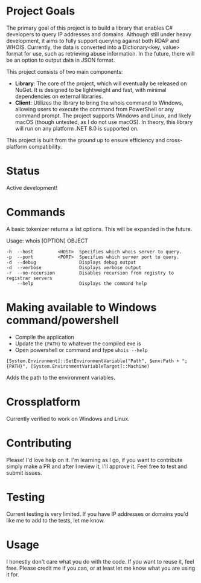 # Project Goals

The primary goal of this project is to build a library that enables C# developers to query IP addresses and domains. Although still under heavy development, it aims to fully support querying against both RDAP and WHOIS. Currently, the data is converted into a Dictionary<key, value> format for use, such as retrieving abuse information. In the future, there will be an option to output data in JSON format.

This project consists of two main components:

- **Library**: The core of the project, which will eventually be released on NuGet. It is designed to be lightweight and fast, with minimal dependencies on external libraries.
- **Client**: Utilizes the library to bring the whois command to Windows, allowing users to execute the command from PowerShell or any command prompt. The project supports Windows and Linux, and likely macOS (though untested, as I do not use macOS). In theory, this library will run on any platform .NET 8.0 is supported on. 

This project is built from the ground up to ensure efficiency and cross-platform compatibility.

# Status

Active development!

# Commands
A basic tokenizer returns a list options. This will be expanded in the future.

Usage: whois [OPTION] OBJECT

```
-h  --host         <HOST>  Specifies which whois server to query.
-p  --port         <PORT>  Specifies which server port to query.
-d  --debug                Displays debug output
-d  --verbose              Displays verbose output
-r  --no-recursion         Disables recursion from registry to registrar servers
    --help                 Displays the command help
```

# Making available to Windows command/powershell

- Compile the application
- Update the `{PATH}` to whatever the compiled exe is
- Open powershell or command and type `whois --help`

```
[System.Environment]::SetEnvironmentVariable("Path", $env:Path + ";{PATH}", [System.EnvironmentVariableTarget]::Machine)
```

Adds the path to the environment variables.

# Crossplatform

Currently verified to work on Windows and Linux.

# Contributing

Please! I'd love help on it. I'm learning as I go, if you want to contribute simply make a PR and after I review it, I'll approve it. Feel free to test and submit issues.

# Testing

Current testing is very limited. If you have IP addresses or domains you'd like me to add to the tests, let me know.

# Usage

I honestly don't care what you do with the code. If you want to reuse it, feel free. Please credit me if you can, or at least let me know what you are using it for.
